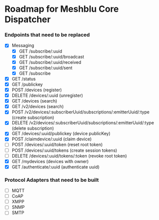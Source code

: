 # Roadmap for Meshblu Core Dispatcher

### Endpoints that need to be replaced
- [x] Messaging
  - [x] GET /subscribe/:uuid
  - [x] GET /subscribe/:uuid/broadcast
  - [x] GET /subscribe/:uuid/received
  - [x] GET /subscribe/:uuid/sent
  - [x] GET /subscribe
- [x] GET /status
- [x] GET /publickey
- [x] POST /devices (register)
- [x] DELETE /devices/:uuid (unregister)
- [x] GET /devices (search)
- [x] GET /v2/devices (search)
- [x] POST /v2/devices/:subscriberUuid/subscriptions/:emitterUuid/:type (create subscription)
- [x] DELETE /v2/devices/:subscriberUuid/subscriptions/:emitterUuid/:type (delete subscription)
- [x] GET /devices/:uuid/publickey (device publicKey)
- [x] POST /claimdevice/:uuid (claim device)
- [ ] POST /devices/:uuid/token (reset root token)
- [ ] POST /devices/:uuid/tokens (create session tokens)
- [ ] DELETE /devices/:uuid/tokens/:token (revoke root token)
- [x] GET /mydevices (devices with owner)
- [x] GET /authenticate/:uuid (authenticate uuid)

### Protocol Adapters that need to be built
 - [ ] MQTT
 - [ ] CoAP
 - [ ] XMPP
 - [ ] SNMP
 - [ ] SMTP
